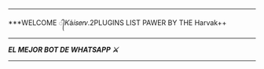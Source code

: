 -----------

***WELCOME  ᭄𝐾á𝑖𝑠𝑒𝑟𝑣.2PLUGINS LIST PAWER BY THE Harvak++

-----------

***EL MEJOR BOT DE WHATSAPP ⚔️***

----------
